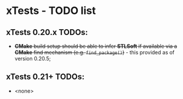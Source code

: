 # xTests - TODO list

## xTests 0.20.x TODOs:

* ~~**CMake** build setup should be able to infer **STLSoft** if available via a **CMake** find mechanism (e.g. `find_package()`)~~ - this provided as of version 0.20.5;

## xTests 0.21+ TODOs:

* \<none>


<!-- ########################### end of file ########################### -->

